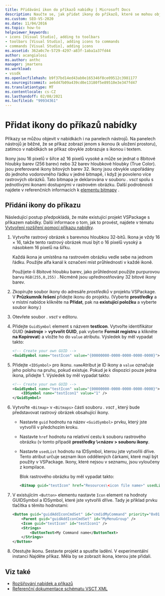 ```yaml
---
title: Přidávání ikon do příkazů nabídky | Microsoft Docs
description: Naučte se, jak přidat ikony do příkazů, které se mohou objevit v nabídkách a panelech nástrojů v integrovaném vývojovém prostředí (IDE) sady Visual Studio.
ms.custom: SEO-VS-2020
ms.date: 11/04/2016
ms.topic: how-to
helpviewer_keywords:
- icons [Visual Studio], adding to toolbars
- toolbars [Visual Studio], adding icons to commands
- commands [Visual Studio], adding icons
ms.assetid: 362a0c7e-5729-4297-a83f-1aba1a37fd44
author: acangialosi
ms.author: anthc
manager: jmartens
ms.workload:
- vssdk
ms.openlocfilehash: b9f37bd14ed43ab0e165346f8ce09512c3981177
ms.sourcegitcommit: ae6d47b09a439cd0e13180f5e89510e3e347fd47
ms.translationtype: MT
ms.contentlocale: cs-CZ
ms.lasthandoff: 02/08/2021
ms.locfileid: "99934361"
---
```

# <a name="add-icons-to-menu-commands"></a>Přidat ikony do příkazů nabídky
Příkazy se můžou objevit v nabídkách i na panelech nástrojů. Na panelech nástrojů je běžné, že se příkaz zobrazí jenom s ikonou (k uložení prostoru), zatímco v nabídkách se příkaz obvykle zobrazuje s ikonou i textem.

 Ikony jsou 16 pixelů v šířce až 16 pixelů vysoké a může se jednat o 8bitové hloubky barev (256 barev) nebo 32 barev hloubkové hloubky (True Color). jsou preferované ikony bitových barev 32. Ikony jsou obvykle uspořádány do jednoho vodorovného řádku v jedné bitmapě, i když je povoleno více rastrových obrázků. Tato bitmapa je deklarována v souboru *. vsct* spolu s jednotlivými ikonami dostupnými v rastrovém obrázku. Další podrobnosti najdete v referenčních informacích k [elementu bitmapy](../extensibility/bitmaps-element.md) .

## <a name="add-an-icon-to-a-command"></a>Přidání ikony do příkazu
 Následující postup předpokládá, že máte existující projekt VSPackage s příkazem nabídky. Další informace o tom, jak to provést, najdete v tématu [Vytvoření rozšíření pomocí příkazu nabídky](../extensibility/creating-an-extension-with-a-menu-command.md).

1. Vytvořte rastrový obrázek s barevnou hloubkou 32-bitů. Ikona je vždy 16 × 16, takže tento rastrový obrázek musí být o 16 pixelů vysoký a násobkem 16 pixelů na šířku.

     Každá ikona je umístěna na rastrovém obrázku vedle sebe na jednom řádku. Použijte alfa kanál k označení míst průhlednosti v každé ikoně.

     Použijete-li 8bitové hloubku barev, jako průhlednost použijte purpurovou barvu `RGB(255,0,255)` . Nicméně jsou upřednostňovány 32 bitové ikony barev.

2. Zkopírujte soubor ikony do adresáře *prostředků* v projektu VSPackage. V **Průzkumník řešení** přidejte ikonu do projektu. (Vyberte **prostředky** a v místní nabídce klikněte na **Přidat**, pak na **existující položku** a vyberte soubor ikony.)

3. Otevřete soubor *. vsct* v editoru.

4. Přidejte `GuidSymbol` element s názvem **testIcon**. Vytvořte identifikátor GUID (**nástroje**  >  **vytvořit GUID**, pak vyberte **Formát registru** a klikněte **na Kopírovat**) a vložte ho do `value` atributu. Výsledek by měl vypadat takto:

    ```xml
    <!-- Create your own GUID -->
    <GuidSymbol name="testIcon" value="{00000000-0000-0000-0000-0000}">
    ```

5. Přidejte `<IDSymbol>` pro ikonu. `name`Atribut je ID ikony a `value` označuje jeho polohu na pruhu, pokud existuje. Pokud je k dispozici pouze jedna ikona, přidejte 1. Výsledek by měl vypadat takto:

    ```xml
    <!-- Create your own GUID -->
    <GuidSymbol name="testIcon" value="{00000000-0000-0000-0000-0000}">
        <IDSymbol name="testIcon1" value="1" />
    </GuidSymbol>
    ```

6. Vytvořte `<Bitmap>` v `<Bitmaps>` části souboru *. vsct* , který bude představovat rastrový obrázek obsahující ikony.

    - Nastavte `guid` hodnotu na název `<GuidSymbol>` prvku, který jste vytvořili v předchozím kroku.

    - Nastavte `href` hodnotu na relativní cestu k souboru rastrového obrázku (v tomto případě **prostředky \\<název \> souboru ikony**.

    - Nastavte `usedList` hodnotu na IDSymbol, kterou jste vytvořili dříve. Tento atribut určuje seznam ikon oddělených čárkami, které mají být použity v VSPackage. Ikony, které nejsou v seznamu, jsou vyloučeny z kompilace.

         Blok rastrového obrázku by měl vypadat takto:

        ```xml
        <Bitmap guid="testIcon" href="Resources\<icon file name>" usedList="testIcon1"/>
        ```

7. V existujícím `<Button>` elementu nastavte `Icon` element na hodnoty GUIDSymbol a IDSymbol, které jste vytvořili dříve. Tady je příklad prvku tlačítka s těmito hodnotami:

    ```xml
    <Button guid="guidAddIconCmdSet" id="cmdidMyCommand" priority="0x0100" type="Button">
        <Parent guid="guidAddIconCmdSet" id="MyMenuGroup" />
        <Icon guid="testIcon" id="testIcon1" />
        <Strings>
            <ButtonText>My Command name</ButtonText>
        </Strings>
    </Button>
    ```

8. Otestujte ikonu. Sestavte projekt a spusťte ladění. V experimentální instanci Najděte příkaz. Měla by se zobrazit ikona, kterou jste přidali.

## <a name="see-also"></a>Viz také
- [Rozšiřování nabídek a příkazů](../extensibility/extending-menus-and-commands.md)
- [Referenční dokumentace schématu VSCT XML](../extensibility/vsct-xml-schema-reference.md)
